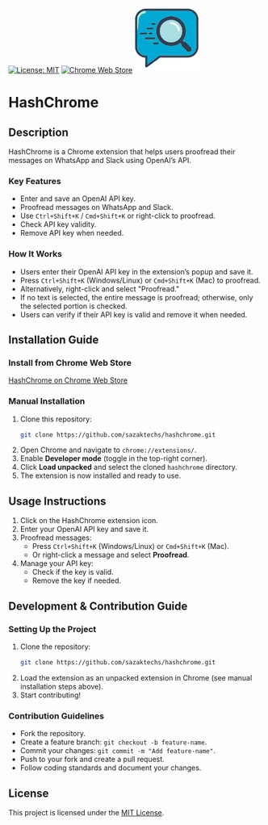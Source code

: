 [![License: MIT](https://img.shields.io/badge/License-MIT-yellow.svg)](https://opensource.org/licenses/MIT)
[![Chrome Web Store](https://img.shields.io/chrome-web-store/v/nkmhiiaddgijccgppefkaedjddnhnomd.svg)](https://chrome.google.com/webstore/detail/nkmhiiaddgijccgppefkaedjddnhnomd)
![Project Logo](icon128.png)
# HashChrome

## Description

HashChrome is a Chrome extension that helps users proofread their messages on WhatsApp and Slack using OpenAI’s API.

### Key Features
- Enter and save an OpenAI API key.
- Proofread messages on WhatsApp and Slack.
- Use `Ctrl+Shift+K` / `Cmd+Shift+K` or right-click to proofread.
- Check API key validity.
- Remove API key when needed.

### How It Works
- Users enter their OpenAI API key in the extension’s popup and save it.
- Press `Ctrl+Shift+K` (Windows/Linux) or `Cmd+Shift+K` (Mac) to proofread.
- Alternatively, right-click and select "Proofread."
- If no text is selected, the entire message is proofread; otherwise, only the selected portion is checked.
- Users can verify if their API key is valid and remove it when needed.

## Installation Guide

### Install from Chrome Web Store
[HashChrome on Chrome Web Store](https://chromewebstore.google.com/detail/hashchrome/nkmhiiaddgijccgppefkaedjddnhnomd)

### Manual Installation
1. Clone this repository:
   ```sh
   git clone https://github.com/sazaktechs/hashchrome.git
   ```
2. Open Chrome and navigate to `chrome://extensions/`.
3. Enable **Developer mode** (toggle in the top-right corner).
4. Click **Load unpacked** and select the cloned `hashchrome` directory.
5. The extension is now installed and ready to use.

## Usage Instructions
1. Click on the HashChrome extension icon.
2. Enter your OpenAI API key and save it.
3. Proofread messages:
   - Press `Ctrl+Shift+K` (Windows/Linux) or `Cmd+Shift+K` (Mac).
   - Or right-click a message and select **Proofread**.
4. Manage your API key:
   - Check if the key is valid.
   - Remove the key if needed.

## Development & Contribution Guide

### Setting Up the Project
1. Clone the repository:
   ```sh
   git clone https://github.com/sazaktechs/hashchrome.git
   ```
2. Load the extension as an unpacked extension in Chrome (see manual installation steps above).
3. Start contributing!

### Contribution Guidelines
- Fork the repository.
- Create a feature branch: `git checkout -b feature-name`.
- Commit your changes: `git commit -m "Add feature-name"`.
- Push to your fork and create a pull request.
- Follow coding standards and document your changes.

## License
This project is licensed under the [MIT License](LICENSE).
